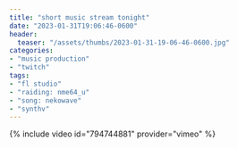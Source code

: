 ```yaml
---
title: "short music stream tonight"
date: "2023-01-31T19:06:46-0600"
header:
  teaser: "/assets/thumbs/2023-01-31-19-06-46-0600.jpg"
categories:
- "music production"
- "twitch"
tags:
- "fl studio"
- "raiding: nme64_u"
- "song: nekowave"
- "synthv"
---
```

{% include video id="794744881" provider="vimeo" %}
